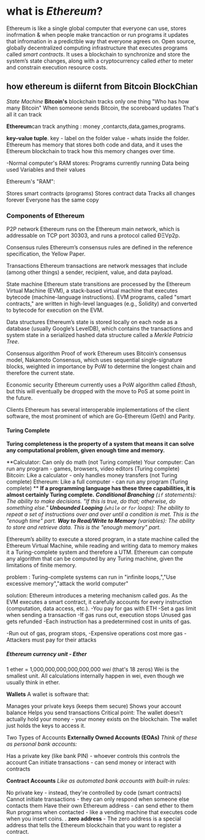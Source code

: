 # what is *Ethereum*?

Ethereum is like a single global computer that everyone can use,
stores inofrmation & when people make trancaction or run programs it updates that infromation in a predictble way that everyone agrees on.
Open source, globally decentralized computing infrastructure that executes programs called *smart contracts*. 
It uses a blockchain to synchronize and store the system’s state changes, along with a cryptocurrency called *ether* to meter and constrain execution resource costs.

## how ethereum is diifernt from Bitcoin BlockChian
 
 *State Machine*
**Bitcoin's** blockchain tracks only one thing "Who has how many Bitcoin"
 When someone sends Bitcoin, the scoreboard updates
 That's all it can track

**Ethereum**can track anything : money ,contarcts,data,games,programs.

**key–value tuple**. key - label on the folder
value - whats inside the folder.
Ethereum has memory that stores both code and data, and it uses the Ethereum blockchain to track how this memory changes over time. 

-Normal computer's RAM stores:
Programs currently running
Data being used
Variables and their values

Ethereum's "RAM":

Stores smart contracts (programs)
Stores contract data
Tracks all changes forever
Everyone has the same copy

### Components of Ethereum

P2P network
Ethereum runs on the Ethereum main network, which is addressable on TCP port 30303, and runs a protocol called ÐΞVp2p.

Consensus rules
Ethereum’s consensus rules are defined in the reference specification, the Yellow Paper.

Transactions
Ethereum transactions are network messages that include (among other things) a sender, recipient, value, and data payload.

State machine
Ethereum state transitions are processed by the Ethereum Virtual Machine (EVM), a stack-based virtual machine that executes bytecode (machine-language instructions). EVM programs, called "smart contracts," are written in high-level languages (e.g., Solidity) and converted to bytecode for execution on the EVM.

Data structures
Ethereum’s state is stored locally on each node as a database (usually Google’s LevelDB), which contains the transactions and system state in a serialized hashed data structure called a *Merkle Patricia Tree*.

Consensus algorithm
Proof of work 
Ethereum uses Bitcoin’s consensus model, Nakamoto Consensus, which uses sequential single-signature blocks, weighted in importance by PoW to determine the longest chain and therefore the current state. 

Economic security
Ethereum currently uses a PoW algorithm called *Ethash*, but this will eventually be dropped with the move to PoS at some point in the future.

Clients
Ethereum has several interoperable implementations of the client software, the most prominent of which are Go-Ethereum (Geth) and Parity.

#### Turing Complete
**Turing completeness is the property of a system that means it can solve any computational problem, given enough time and memory.**

**Calculator: Can only do math (not Turing complete)
Your computer: Can run any program - games, browsers, video editors (Turing complete)
Bitcoin: Like a calculator - only handles money transfers (not Turing complete)
Ethereum: Like a full computer - can run any program (Turing complete)
**
**If a programming language has these three capabilities, it is almost certainly Turing complete.**
***Conditional Branching** (`if` statements): The ability to make decisions. "If this is true, do that; otherwise, do something else."
**Unbounded Looping** (`while` or `for` loops): The ability to repeat a set of instructions over and over until a condition is met. This is the "enough time" part.
**Way to Read/Write to Memory** (variables): The ability to store and retrieve data. This is the "enough memory" part.*

Ethereum’s ability to execute a stored program, in a state machine called the Ethereum Virtual Machine, while reading and writing data to memory makes it a Turing-complete system and therefore a UTM. Ethereum can compute any algorithm that can be computed by any Turing machine, given the limitations of finite memory.

problem : Turing-complete systems can run in "infinite loops,","Use excessive memory","attack the world computer"


solution: Ethereum introduces a metering mechanism called *gas*. As the EVM executes a smart contract, it carefully accounts for every instruction (computation, data access, etc.). 
-You pay for gas with ETH
-Set a gas limit when sending a transaction
-If gas runs out, execution stops
Unused gas gets refunded
-Each instruction has a predetermined cost in units of gas. 

-Run out of gas, program stops,
-Expensive operations cost more gas
-Attackers must pay for their attacks

##### Ethereum currency unit - Ether
1 ether = 1,000,000,000,000,000,000 *wei* (that's 18 zeros)
Wei is the smallest unit.
All calculations internally happen in wei, even though we usually think in ether.


**Wallets**
A wallet is software that:

Manages your private keys (keeps them secure)
Shows your account balance
Helps you send transactions
Critical point: The wallet doesn't actually hold your money - your money exists on the blockchain. The wallet just holds the keys to access it.


Two Types of Accounts 
**Externally Owned Accounts (EOAs)**
*Think of these as personal bank accounts:*

Has a private key (like bank PIN) - whoever controls this controls the account
Can initiate transactions - can send money or interact with contracts

**Contract Accounts**
  *Like as automated bank accounts with built-in rules:*

No private key - instead, they're controlled by code (smart contracts)
Cannot initiate transactions - they can only respond when someone else contacts them
Have their own Ethereum address - can send ether to them
Run programs when contacted - like a vending machine that executes code when you insert coins.
.
**zero address** - The zero address is a special address that tells the Ethereum blockchain that you want to register a contract.
